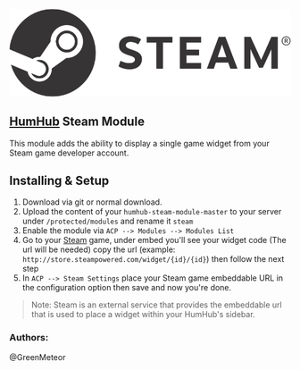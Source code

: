 [![](resources/steamlogo.png)](http://store.steampowered.com/)

## [HumHub](https://www.humhub.org/en) Steam Module

This module adds the ability to display a single game widget from your Steam game developer account.

## Installing & Setup
1. Download via git or normal download.
2. Upload the content of your `humhub-steam-module-master` to your server under `/protected/modules` and rename it `steam`
3. Enable the module via `ACP --> Modules --> Modules List`
4. Go to your [Steam](http://store.steampowered.com) game, under embed you'll see your widget code (The url will be needed) copy the url (example: `http://store.steampowered.com/widget/{id}/{id}`) then follow the next step
5. In `ACP --> Steam Settings` place your Steam game embeddable URL in the configuration option then save and now you're done.

> Note: Steam is an external service that provides the embeddable url that is used to place a widget within your HumHub's sidebar.

### __Authors:__
@GreenMeteor
